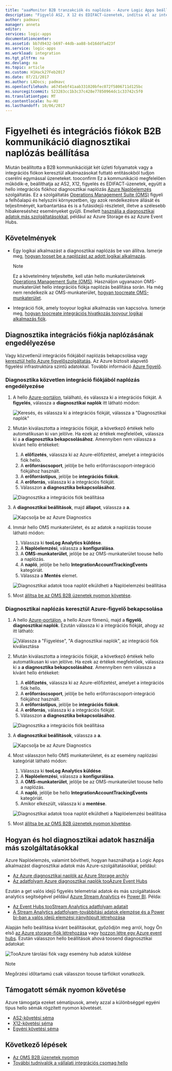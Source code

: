 ```yaml
---
title: "aaaMonitor B2B tranzakciók és naplózás - Azure Logic Apps beállítása |} Microsoft Docs"
description: "Figyelő AS2, X 12 és EDIFACT-üzenetek, indítsa el az integrációs fiók diagnosztikai naplózás"
author: padmavc
manager: anneta
editor: 
services: logic-apps
documentationcenter: 
ms.assetid: bb7d9432-b697-44db-aa88-bd16ddfad23f
ms.service: logic-apps
ms.workload: integration
ms.tgt_pltfrm: na
ms.devlang: na
ms.topic: article
ms.custom: H1Hack27Feb2017
ms.date: 07/21/2017
ms.author: LADocs; padmavc
ms.openlocfilehash: a6745ebf41aab331020bfec072f5806711d125bc
ms.sourcegitcommit: 523283cc1b3c37c428e77850964dc1c33742c5f0
ms.translationtype: MT
ms.contentlocale: hu-HU
ms.lasthandoff: 10/06/2017
---
```

# <a name="monitor-and-set-up-diagnostics-logging-for-b2b-communication-in-integration-accounts"></a>Figyelheti és integrációs fiókok B2B kommunikáció diagnosztikai naplózás beállítása

Miután beállította a B2B kommunikációját két üzleti folyamatok vagy a integrációs fiókon keresztül alkalmazásokat futtató entitásokból tudjon cserélni egymással üzeneteket. tooconfirm Ez a kommunikáció megfelelően működik-e, beállíthatja az AS2, X12, figyelés és EDIFACT-üzenetek, együtt a hello integrációs fiókhoz diagnosztikai naplózás [Azure Naplóelemzés](../log-analytics/log-analytics-overview.md) szolgáltatás. Ez a szolgáltatás [Operations Management Suite (OMS)](../operations-management-suite/operations-management-suite-overview.md) figyeli a felhőalapú és helyszíni környezetben, így azok rendelkezésre állását és teljesítményét, karbantartása és is a futásidejű részleteit, illetve a szélesebb hibakereséshez eseményeket gyűjti. Emellett [használja a diagnosztikai adatok más szolgáltatásokkal](#extend-diagnostic-data), például az Azure Storage és az Azure Event Hubs.

## <a name="requirements"></a>Követelmények

* Egy logikai alkalmazást a diagnosztikai naplózás be van állítva. Ismerje meg, [hogyan tooset be a naplózást az adott logikai alkalmazás](../logic-apps/logic-apps-monitor-your-logic-apps.md#azure-diagnostics).

  > [!NOTE]
  > Ez a követelmény teljesítette, kell után hello munkaterületeinek [Operations Management Suite (OMS)](../operations-management-suite/operations-management-suite-overview.md). Használjon ugyanazon OMS-munkaterület hello integrációs fiókja naplózás beállítása során. Ha még nem rendelkezik az OMS-munkaterület, [hogyan toocreate OMS-munkaterület](../log-analytics/log-analytics-get-started.md).

* Integráció fiók, amely tooyour logikai alkalmazás van kapcsolva. Ismerje meg, [hogyan toocreate integrációs hivatkozás tooyour logikai alkalmazás fiók](../logic-apps/logic-apps-enterprise-integration-create-integration-account.md).

## <a name="turn-on-diagnostics-logging-for-your-integration-account"></a>Diagnosztika integrációs fiókja naplózásának engedélyezése

Vagy közvetlenül integrációs fiókjából naplózás bekapcsolása vagy [keresztül hello Azure figyelőszolgáltatás](#azure-monitor-service). Az Azure biztosít alapvető figyelési infrastruktúra szintű adatokkal. További információ [Azure figyelő](../monitoring-and-diagnostics/monitoring-overview-azure-monitor.md).

### <a name="turn-on-diagnostics-logging-directly-from-your-integration-account"></a>Diagnosztika közvetlen integráció fiókjából naplózás engedélyezése

1. A hello [Azure-portálon](https://portal.azure.com), található, és válassza ki a integrációs fiókját. A **figyelés**, válassza a **diagnosztikai naplók** itt látható módon:

   ![Keresés, és válassza ki a integrációs fiókját, válassza a "Diagnosztikai naplók"](media/logic-apps-monitor-b2b-message/integration-account-diagnostics.png)

2. Miután kiválasztotta a integrációs fiókját, a következő értékek hello automatikusan ki van jelölve. Ha ezek az értékek megfelelőek, válassza ki a **a diagnosztika bekapcsolásához**. Amennyiben nem válassza a kívánt hello értékeket:

   1. A **előfizetés**, válassza ki az Azure-előfizetést, amelyet a integrációs fiók hello.
   2. A **erőforráscsoport**, jelölje be hello erőforráscsoport-integráció fiókjához használt.
   3. A **erőforrástípus**, jelölje be **integrációs fiókok**. 
   4. A **erőforrás**, válassza ki a integrációs fiókját. 
   5. Válasszon **a diagnosztika bekapcsolásához**.

   ![Diagnosztika a integrációs fiók beállítása](media/logic-apps-monitor-b2b-message/turn-on-diagnostics-integration-account.png)

3. A **diagnosztikai beállítások**, majd **állapot**, válassza a **a**.

   ![Kapcsolja be az Azure Diagnostics](media/logic-apps-monitor-b2b-message/turn-on-diagnostics-integration-account-2.png)

4. Immár hello OMS munkaterületet, és az adatok a naplózás toouse látható módon:

   1. Válassza ki **tooLog Analytics küldése**. 
   2. A **Naplóelemzési**, válassza a **konfigurálása**. 
   3. A **OMS-munkaterület**, jelölje be az OMS-munkaterület toouse hello a naplózás.
   4. A **napló**, jelölje be hello **IntegrationAccountTrackingEvents** kategóriát.
   5. Válassza a **Mentés** elemet.

   ![Diagnosztikai adatok tooa naplót elküldheti a Naplóelemzési beállítása](media/logic-apps-monitor-b2b-message/send-diagnostics-data-log-analytics-workspace.png)

5. Most [állítsa be az OMS B2B üzenetek nyomon követése](../logic-apps/logic-apps-track-b2b-messages-omsportal.md).

<a name="azure-monitor-service"></a>

### <a name="turn-on-diagnostics-logging-through-azure-monitor"></a>Diagnosztikai naplózás keresztül Azure-figyelő bekapcsolása

1. A hello [Azure-portálon](https://portal.azure.com), a hello Azure főmenü, majd a **figyelő**, **diagnosztikai naplók**. Ezután válassza ki a integrációs fiókját, ahogy az itt látható:

   ![Válassza a "Figyelése", "A diagnosztikai naplók", az integráció fiók kiválasztása](media/logic-apps-monitor-b2b-message/monitor-service-diagnostics-logs.png)

2. Miután kiválasztotta a integrációs fiókját, a következő értékek hello automatikusan ki van jelölve. Ha ezek az értékek megfelelőek, válassza ki a **a diagnosztika bekapcsolásához**. Amennyiben nem válassza a kívánt hello értékeket:

   1. A **előfizetés**, válassza ki az Azure-előfizetést, amelyet a integrációs fiók hello.
   2. A **erőforráscsoport**, jelölje be hello erőforráscsoport-integráció fiókjához használt.
   3. A **erőforrástípus**, jelölje be **integrációs fiókok**.
   4. A **erőforrás**, válassza ki a integrációs fiókját.
   5. Válasszon **a diagnosztika bekapcsolásához**.

   ![Diagnosztika a integrációs fiók beállítása](media/logic-apps-monitor-b2b-message/turn-on-diagnostics-integration-account.png)

3. A **diagnosztikai beállítások**, válassza a **a**.

   ![Kapcsolja be az Azure Diagnostics](media/logic-apps-monitor-b2b-message/turn-on-diagnostics-integration-account-2.png)

4. Most válasszon hello OMS munkaterületet, és az esemény naplózási kategóriát látható módon:

   1. Válassza ki **tooLog Analytics küldése**. 
   2. A **Naplóelemzési**, válassza a **konfigurálása**. 
   3. A **OMS-munkaterület**, jelölje be az OMS-munkaterület toouse hello a naplózás.
   4. A **napló**, jelölje be hello **IntegrationAccountTrackingEvents** kategóriát.
   5. Amikor elkészült, válassza ki a **mentése**.

   ![Diagnosztikai adatok tooa naplót elküldheti a Naplóelemzési beállítása](media/logic-apps-monitor-b2b-message/send-diagnostics-data-log-analytics-workspace.png)

5. Most [állítsa be az OMS B2B üzenetek nyomon követése](../logic-apps/logic-apps-track-b2b-messages-omsportal.md).

## <a name="extend-how-and-where-you-use-diagnostic-data-with-other-services"></a>Hogyan és hol diagnosztikai adatok használja más szolgáltatásokkal

Azure Naplóelemzés, valamint bővítheti, hogyan használhatja a Logic Apps alkalmazást diagnosztikai adatok más Azure-szolgáltatásokkal, például: 

* [Az Azure diagnosztikai naplók az Azure Storage archív](../monitoring-and-diagnostics/monitoring-archive-diagnostic-logs.md)
* [Az adatfolyam Azure diagnosztikai naplók tooAzure Event Hubs](../monitoring-and-diagnostics/monitoring-stream-diagnostic-logs-to-event-hubs.md) 

Ezután a get valós idejű figyelés telemetriai adatok és más szolgáltatások analytics segítségével például [Azure Stream Analytics](../stream-analytics/stream-analytics-introduction.md) és [Power BI](../log-analytics/log-analytics-powerbi.md). Példa:

* [Az Event Hubs tooStream Analytics adatfolyam adatait](../stream-analytics/stream-analytics-define-inputs.md)
* [A Stream Analytics adatfolyam-továbbítási adatok elemzése és a Power bi-ban a valós idejű elemzési irányítópult létrehozása](../stream-analytics/stream-analytics-power-bi-dashboard.md)

Alapján hello beállítása kívánt beállításokat, győződjön meg arról, hogy Ön első [az Azure storage-fiók létrehozása](../storage/common/storage-create-storage-account.md) vagy [hozzon létre egy Azure event hubs](../event-hubs/event-hubs-create.md). Ezután válasszon hello beállítások ahová toosend diagnosztikai adatokat:

![TooAzure tárolási fiók vagy esemény hub adatok küldése](./media/logic-apps-monitor-b2b-message/storage-account-event-hubs.png)

> [!NOTE]
> Megőrzési időtartamú csak válasszon toouse tárfiókot vonatkozik.

## <a name="supported-tracking-schemas"></a>Támogatott sémák nyomon követése

Azure támogatja ezeket sématípusok, amely azzal a különbséggel egyéni típus hello sémák rögzített nyomon követését.

* [AS2-követési séma](../logic-apps/logic-apps-track-integration-account-as2-tracking-schemas.md)
* [X12-követési séma](../logic-apps/logic-apps-track-integration-account-x12-tracking-schema.md)
* [Egyéni követési séma](../logic-apps/logic-apps-track-integration-account-custom-tracking-schema.md)

## <a name="next-steps"></a>Következő lépések

* [Az OMS B2B üzenetek nyomon](../logic-apps/logic-apps-track-b2b-messages-omsportal.md "OMS követése B2B üzenetek")
* [További tudnivalók a vállalati integrációs csomag hello](../logic-apps/logic-apps-enterprise-integration-overview.md "további információ a vállalati integrációs csomag")

